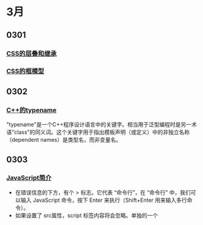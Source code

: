 # 3月

## 0301

### [CSS的层叠和继承](https://developer.mozilla.org/zh-CN/docs/Learn/CSS/Introduction_to_CSS/Cascade_and_inheritance)


### [CSS的框模型](https://developer.mozilla.org/zh-CN/docs/Learn/CSS/Introduction_to_CSS/Box_model)

## 0302

### [C++的typename](https://baike.baidu.com/item/TypeName/8832609)
"typename"是一个C++程序设计语言中的关键字。相当用于泛型编程时是另一术语"class"的同义词。这个关键字用于指出模板声明（或定义）中的非独立名称（dependent names）是类型名，而非变量名。

## 0303

### [JavaScript简介](https://zh.javascript.info/intro)
+ 在错误信息的下方，有个 > 标志。它代表 “命令行”，在 “命令行” 中，我们可以输入 JavaScript 命令，按下 Enter 来执行（Shift+Enter 用来输入多行命令）。
+ 如果设置了 src属性，script 标签内容将会忽略。单独的一个 <script> 标签不能同时有 src 属性以及内部包裹代码。
+ 新模式，"use strict"
+ prompt返回数据类型是字符串

### [JavaScript变量](https://zh.javascript.info/variables)
+ 函数式语言
有趣的是，也存在禁止更改变量值的函数式编程语言。比如，Scala 或者 Erlang。
在这种类型的语言中，一旦值保存在盒子中，就永远存在。如果你试图保存其他值，它会强制创建一个新盒子（声明一个新变量），无法重用先前的变量。
虽然看上去有点奇怪，但是这些语言有很大的发展潜力。不仅如此，在某些领域，比如并行计算，这个限制有一定的好处。研究这样的一门语言（即使不打算很快就用上它）有助于开阔视野。
+ 一些合法和非法定义
```javascript
let $ = 1; // 使用 "$" 来声明一个变量
let _ = 2; // 现在是用 "_" 来声明一个变量
alert($ + _); // 3

let 1a; // 不能以数字开始
let my-name; // 连字符 '-' 不允许在命名中出现
```
+ [var](https://zh.javascript.info/var#var-mei-you-kuai-ji-zuo-yong-yu)
  + “var” 没有块级作用域
  + “var” 在函数开头被处理：声明在函数执行的开始进行（「提升」），但是赋值是在它出现的地方
+ 命名注意事项
  + ourPlanetName currentUserName currentUser newUser
  + 我们通常用大写字母表示“硬编码”的常量。或者，换句话说，当值在执行之前被知道并直接写入代码中的时候。
+ 反引号是功能扩展的引用，允许通过 ${…}，将变量和表达式嵌入到字符串中
+ null 用于未知的值 —— 只有一个 null 值的独立类型。undefined 用于未定义的值 —— 只有一个 undefined 值的独立类型。

## 0304

### [JavaScript运算符](https://zh.javascript.info/operators)
+ 「一行一个操作」模式是更好的选择：

+ 数字转化功能，一元运算符 
```javascript
let apples = "2";
let oranges = "3";
// 在二元运算符加号起作用之前，所有的值都转为数字
alert( +apples + +oranges ); // 5
```
+  无符号右移 ( >>> )
+  逗号运算符的优先级非常低
```javascript
let a = (1 + 2, 3 + 4);
alert( a ); // 7 (3 + 4 的结果)
a = 1 + 2, 3 + 4 ;会先执行 +，将数值相加得到 a = 3, 7
```
+ 字符串间的比较,非真正的字典顺序，而是 Unicode 编码顺序

+ ```javascript
  let a = 0;
  alert( Boolean(a) ); // false
  
  let b = "0";
  alert( Boolean(b) ); // true
  
  alert(a == b); // true!
  ```
  对于 JavaScript 而言这种现象蛮正常的，因为它会把待比较的值转为数字后再做比较（因此 `"0"` 变成了 `0` ）。若只是将一个变量转为 `Boolean`，则会使用其他的类型转换规则。

+ 严格相等操作符 === 在进行比较时不会做任何的类型转换。

+ alert()出来的小窗口被称为 **模态窗**。

+ `if` 语句是条件**三元运算符**

+ ```javascript
  if ("0") {
   alert( 'Hello' );}//true
  ```

### [JavaScript函数](https://zh.javascript.info/function-basics)

+ 旧版本的 JavaScript 不支持默认参数。所以有其他的方法来支持它们，您可以在旧的脚本中找到。例如，用于 `undefined` 的显式检查：

+ 如果函数无返回值，它就会像返回 `undefined` 一样

+ 函数取名，以 `"show"` 开头的函数通常会显示某些内容。函数开始…
  - `"get…"` —— 返回值，
  - `"calc…"` —— 计算
  - `"create…"` —— 创建，
  - `"check…"` —— 检查并返回 boolean 值，等。

+ 常用的函数有时会有非常短的名字。
  例如，jQuery 框架定义函数用 $。LoDash 库的核心函数命名用 _。
  这些都是例外，一般而言，函数名应简明扼要且具有描述性。

+ JavaScript 中，函数虽然不是万能的，它却是一个特殊的值。

+ 字符串或数字等常规值视为 data。

+ 函数可以视为一个 action。

+ ```js
  function ask(question, yes, no) {
    if (confirm(question)) yes()
    else no();
  }
  ask(
  "Do you agree?",
  function() { alert("You agreed."); },
  function() { alert("You canceled the execution."); }
  );
  ```

+ 函数可以复制
```javascript
  function sayHi() {   // (1) create
    alert( "Hello" );
  }

  let func = sayHi;    // (2) copy
```
+ 函数声明： 函数在主代码流中单独声明。
```javascript
// Function Declaration
function sum(a, b) {
  return a + b;
}
```
+ 函数表达式： 一个函数，在一个表达式中或另一个语法结构中创建。这里，该函数由赋值表达  式 = 右侧创建：

```javascript
// Function Expression
let sum = function(a, b) {
  return a + b;
};
```

### [JavaScript箭头函数](https://zh.javascript.info/function-expressions-arrows)

箭头函数非常适合单行调用，以下是其两个特点。
1.  没有大括号：`(...args) => expression` — 右侧是一个表达式：该函数对其进行运行并返回结果。
2.  有大括号：`(...args) => { body }` — 括号允许我们在函数中写入多个语句，但是我们需要一个显式的 `return` 来返回一些东西。

## 0305

### [JavaScript对象](https://zh.javascript.info/object)
```javascript
let user = new Object(); // “构造函数” 的语法
let user = {};  // “字面量” 的语法
```
+ 大部分时间里，当属性名是已知且简单的时候，用点方法。如果有一些复杂的操作，那么就用方括号。
+ 保留字段可以用作属性名。变量名不能用保留字段，像：“for”, “let”, “return” 等。对于对象的属性，没有这些限制，都可以的。
+ **属性访问器**（点或方括号）
+ 注意，所有的 “for” 都允许我们在循环中定义变量，像 `let key` 这样。同样，我们可以用其他属性名来代替 `key`。例如 `"for(let prop in obj)"` 也很常用。
+ [比较引用](https://zh.javascript.info/object#bi-jiao-yin-yong)对象跟这个不一样。**变量存储的不是对象本身，而是对象的“内存地址”，是对象的引用。**
+ **当两个引用指向同一个对象的时候他们相等。**
+ 注意 `multiplyNumeric` 方法不返回任何值，它改变了传入的对象。
+ 写一个方法 `isEmpty(obj)`，当对象没有属性的时候返回 `true`，否则返回 `false`。
+ 一个不可配置的属性不能被 `defineProperty` 删除或修改。  **只在使用严格模式时才会出现错误**
+ 深拷贝的话我们可以使用 `Object.assign` 或者 [_.cloneDeep(obj)](https://lodash.com/docs#cloneDeep)。

### [JavaScript垃圾回收](https://zh.javascript.info/garbage-collection)

+ 垃圾回收的基本算法被称为 “mark-and-sweep”。
+ 分代收集 —— 对象被分成两组：『新的』和『旧的』。许多对象出现，完成他们的工作并快速释放，他们可以很快被清理。那些长期存活下来的对象会变得『老旧』，而且检查的次数也会减少。
+ 增量收集 —— 如果有许多对象，并且我们试图一次遍历并标记整个对象集，则可能需要一些时间并在执行过程中带来明显的延迟。所以引擎试图将垃圾收集工作分成几部分来做，然后将这几部分逐一处理。这需要他们之间额外的标记来追踪变化，但是会有许多微小的延迟而不是大的延迟。
+ 闲时收集 —— 垃圾收集器只会在 CPU 空闲时尝试运行，以减少可能对代码执行的影响。

### [JavaScript的Symbol 类型](https://zh.javascript.info/symbol)
根据规范，对象的属性键只能是 String 类型或者 Symbol 类型。不是 Number，也不是 Boolean，只有 String 或 Symbol 这两种类型。

我们可以给 Symbol 一个描述（也称为 Symbol 名），这对于调试非常有用：
```javascript
// id 是描述为 "id" 的 Symbol
let id = Symbol("id");
```
+ JavaScript 中的大多数值都支持 string 的隐式转换。例如，我们可以 alert 任何值，这会起作用。Symbol 是特别的，它无法自动转换。
+ 如果我们真的想显示一个 Symbol，我们需要在它上面调用 `.toString()` 

```javascript
let id = Symbol("id");
alert(id.toString()); // Symbol(id)，现在它起作用了
```

+  Symbolic 属性不参与 `for..in` 循环。会被跳过。
+ 相反，[Object.assign](https://developer.mozilla.org/zh/docs/Web/JavaScript/Reference/Global_Objects/Object/assign) 同时复制字符串和符号属性。
+ 我们只能在对象中使用 string 或 symbol 作为键，其它类型转换为 String。在作为属性键使用时，数字 `0`变成了字符串 `"0"`。
+ 为此，存在一个**全局 symbol 注册表**。

```javascript
// 从全局注册表中读取
let id = Symbol.for("id"); // 如果该 Symbol 不存在，则创建它
```

+ `Symbol.keyFor(sym)`，反过来：通过全局 symbol 返回一个名称。
+ Symbol 总是不同的值，即使它们有相同的名称。如果我们希望同名 Symbol 相等，那么我们应该使用全局注册表：`Symbol.for(key)` 返回（如果需要的话创建）一个以 `key` 作为名称的全局 Symbol。

### [JavaScript对象方法以及this](https://zh.javascript.info/object-methods)

+ 作为对象属性的函数称之为**方法**。

+ 实际上，我们可以在没有任何对象的情况下调用函数：
  ```javascript
  function sayHi() {
    alert(this);
  }
  sayHi(); // undefined
  ```

+ 在非严格模式（没有使用 use strict）的情况下，this 将会是全局对象（浏览器中的 window，我们稍后会进行讨论）。"use strict" 可以修复这个历史行为。

+ 箭头函数有些特别：它们没有自己的 this。

+ 这是箭头函数的一个特征，当我们并不想要一个独立的 this 值，反而想从外部上下文中获取时，它很有用。

+ [链式（调用）](https://zh.javascript.info/object-methods#lian-shi-tiao-yong)

### [构造函数和操作符“new”](https://zh.javascript.info/constructor-new)

+ 在一个函数内部，我们可以使用 `new.target` 属性来检查它是用 `new` 还是不用它来调用。

## 0307

### [JavaScript基本类型的方法](https://zh.javascript.info/primitives-methods)
+ null/undefined 没有任何方法
  特殊的基本类型 null 和 undefined 是个例外。他们没有相应的“包装对象”，也没有提供任何方法。从某种意义上说，他们是“最原始的”。
  尝试访问这种值的属性会导致错误：

+ [我能添加一个字符串属性吗？](https://zh.javascript.info/task/string-new-property)。 这个例子清楚地表明，基本类型不是对象。基本类型不能存储数据。

+ str.toUpperCase()；
  ```javascript
  let n = 1.23456;
  alert( n.toFixed(2) ); // 1.23
  ```

+ JavaScript 中的所有数字都以 64 位格式 [IEEE-754](http://en.wikipedia.org/wiki/IEEE_754-1985) 存储，也称为“双精度”。

+ 方法 `num.toString(base)` 返回带有给定 `base` 的进制中 `num` 的字符串表示。

+ 请注意 `123456..toString(36)` 中的两个点不是拼写错误。如果我们想直接在一个数字上调用一个方法，比如上面例子中的 `toString`，那么我们需要在它后面放置两个点 `..`。也可以写 `(123456).toString(36)`。

+ `Math.floor`向下舍入：`3.1` 变成 `3`，`-1.1` 变成 `-2`。
  `Math.ceil`向上舍入：`3.1` 变成 `4`，`-1.1` 变成 `-1`。
  `Math.round`向最近的整数舍入：`3.1` 变成 `3`,` 3.6`变成`4`，`-1.1`变成`-1`。
  `Math.trunc`（IE 浏览器不支持这个方法?）删除小数点后的所有内容而不舍入：`3.1` 变成 `3`，`-1.1` 变成 `-1`。
+ 我们可以使用一元加号或 `Number()` 调用将其转换为数字：`+ num.toFixed(5)`。

### [JavaScript的不精确计算](https://zh.javascript.info/number#bu-jing-que-ji-suan)
```javascript
alert( 0.1 + 0.2 == 0.3 ); // false
alert( 0.1.toFixed(20) ); // 0.10000000000000000555
```
不仅仅是 JavaScript，许多其他编程语言也存在同样的问题。PHP, Java, C, Perl, Ruby 给出完全相同的结果，因为它们基于相同的数字格式。

+ 我们可以在特定函数的帮助下对结果进行四舍五入 [toFixed(n)](https://developer.mozilla.org/en-US/docs/Web/JavaScript/Reference/Global_Objects/Number/toFixed)：

+ 我们可以暂时将数字转换为数学整数，然后将其恢复。
  ```javascript
  alert( (0.1 * 10 + 0.2 * 10) / 10 ); // 0.3
  ```

+ alert( NaN === NaN ); // false

+ **parseInt(str, radix)的第二个参数** `parseInt()` 函数有一个可选的第二个参数。它指定了数字系统的基础，因此 `parseInt` 还可以解析十六进制数字，二进制数字等字符串。